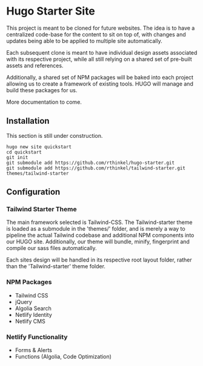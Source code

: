 # Hugo Starter Site

This project is meant to be cloned for future websites. The idea is to have a centralized code-base for the content to sit on top of, with changes and updates being able to be applied to multiple site automatically.

Each subsequent clone is meant to have individual design assets associated with its respective project, while all still relying on a shared set of pre-built assets and references.

Additionally, a shared set of NPM packages will be baked into each project allowing us to create a framework of existing tools. HUGO will manage and build these packages for us.

More documentation to come.

## Installation

This section is still under construction.

```
hugo new site quickstart
cd quickstart
git init
git submodule add https://github.com/rthinkel/hugo-starter.git
git submodule add https://github.com/rthinkel/tailwind-starter.git themes/tailwind-starter
```

## Configuration

### Tailwind Starter Theme

The main framework selected is Tailwind-CSS. The Tailwind-starter theme is loaded as a submodule in the 'themes/' folder, and is merely a way to pipeline the actual Tailwind codebase and additional NPM components into our HUGO site. Additionally, our theme will bundle, minify, fingerprint and compile our sass files automatically.

Each sites design will be handled in its respective root layout folder, rather than the 'Tailwind-starter' theme folder.

### NPM Packages

* Tailwind CSS
* jQuery
* Algolia Search
* Netlify Identity
* Netlify CMS

### Netlify Functionality

* Forms & Alerts
* Functions (Algolia, Code Optimization)